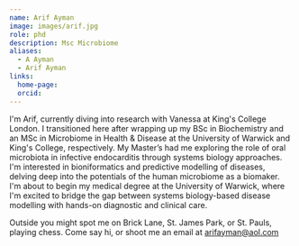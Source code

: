 ```yaml
---
name: Arif Ayman
image: images/arif.jpg
role: phd
description: Msc Microbiome
aliases:
  - A Ayman
  - Arif Ayman
links:
  home-page:
  orcid: 
---
```


I'm Arif, currently diving into research with Vanessa at King's College London. I transitioned here after wrapping up my BSc in Biochemistry and an MSc in Microbiome in Health & Disease at the University of Warwick and King's College, respectively. My Master’s had me exploring the role of oral microbiota in infective endocarditis through systems biology approaches. I'm interested in bioniformatics and predictive modelling of diseases, delving deep into the potentials of the human microbiome as a biomaker. I'm about to begin my medical degree at the University of Warwick, where I'm excited to bridge the gap between systems biology-based disease modelling with hands-on diagnostic and clinical care.

Outside you might spot me on Brick Lane, St. James Park, or St. Pauls, playing chess. Come say hi, or shoot me an email at arifayman@aol.com
